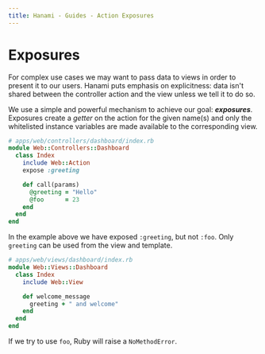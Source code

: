 ```yaml
---
title: Hanami - Guides - Action Exposures
---
```


# Exposures

For complex use cases we may want to pass data to views in order to present it to our users.
Hanami puts emphasis on explicitness: data isn't shared between the controller action and the view unless we tell it to do so.

We use a simple and powerful mechanism to achieve our goal: _**exposures**_.
Exposures create a _getter_ on the action for the given name(s) and only the whitelisted instance variables are made available to the corresponding view.

```ruby
# apps/web/controllers/dashboard/index.rb
module Web::Controllers::Dashboard
  class Index
    include Web::Action
    expose :greeting

    def call(params)
      @greeting = "Hello"
      @foo      = 23
    end
  end
end
```

In the example above we have exposed `:greeting`, but not `:foo`.
Only `greeting` can be used from the view and template.

```ruby
# apps/web/views/dashboard/index.rb
module Web::Views::Dashboard
  class Index
    include Web::View

    def welcome_message
      greeting + " and welcome"
    end
  end
end
```

If we try to use `foo`, Ruby will raise a `NoMethodError`.
